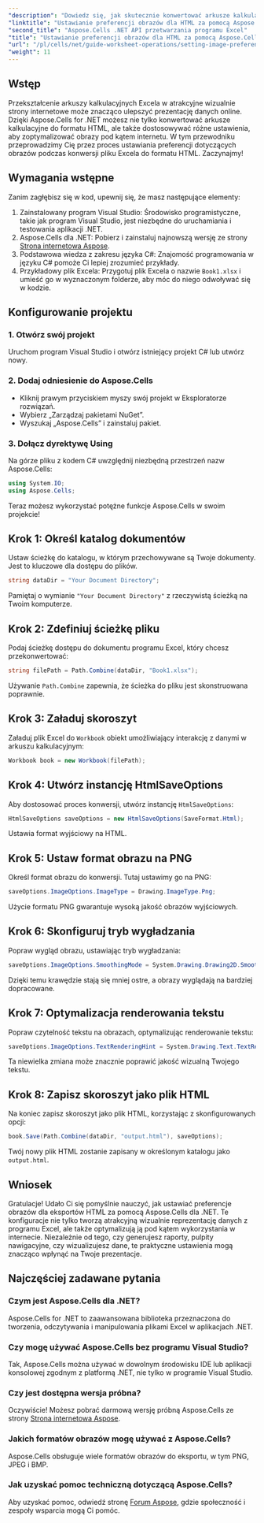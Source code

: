 ```yaml
---
"description": "Dowiedz się, jak skutecznie konwertować arkusze kalkulacyjne Excela na atrakcyjne wizualnie strony internetowe HTML za pomocą Aspose.Cells dla platformy .NET. Ten przewodnik krok po kroku obejmuje wszystko, od ustawiania preferencji obrazów po optymalizację renderowania tekstu."
"linktitle": "Ustawianie preferencji obrazów dla HTML za pomocą Aspose.Cells w .NET"
"second_title": "Aspose.Cells .NET API przetwarzania programu Excel"
"title": "Ustawianie preferencji obrazów dla HTML za pomocą Aspose.Cells w .NET"
"url": "/pl/cells/net/guide-worksheet-operations/setting-image-preferences/"
"weight": 11
---
```


## Wstęp

Przekształcenie arkuszy kalkulacyjnych Excela w atrakcyjne wizualnie strony internetowe może znacząco ulepszyć prezentację danych online. Dzięki Aspose.Cells for .NET możesz nie tylko konwertować arkusze kalkulacyjne do formatu HTML, ale także dostosowywać różne ustawienia, aby zoptymalizować obrazy pod kątem internetu. W tym przewodniku przeprowadzimy Cię przez proces ustawiania preferencji dotyczących obrazów podczas konwersji pliku Excela do formatu HTML. Zaczynajmy!

## Wymagania wstępne

Zanim zagłębisz się w kod, upewnij się, że masz następujące elementy:

1. Zainstalowany program Visual Studio: Środowisko programistyczne, takie jak program Visual Studio, jest niezbędne do uruchamiania i testowania aplikacji .NET.
2. Aspose.Cells dla .NET: Pobierz i zainstaluj najnowszą wersję ze strony [Strona internetowa Aspose](https://releases.aspose.com/cells/net/).
3. Podstawowa wiedza z zakresu języka C#: Znajomość programowania w języku C# pomoże Ci lepiej zrozumieć przykłady.
4. Przykładowy plik Excela: Przygotuj plik Excela o nazwie `Book1.xlsx` i umieść go w wyznaczonym folderze, aby móc do niego odwoływać się w kodzie.

## Konfigurowanie projektu

### 1. Otwórz swój projekt

Uruchom program Visual Studio i otwórz istniejący projekt C# lub utwórz nowy.

### 2. Dodaj odniesienie do Aspose.Cells

- Kliknij prawym przyciskiem myszy swój projekt w Eksploratorze rozwiązań.
- Wybierz „Zarządzaj pakietami NuGet”.
- Wyszukaj „Aspose.Cells” i zainstaluj pakiet.

### 3. Dołącz dyrektywę Using

Na górze pliku z kodem C# uwzględnij niezbędną przestrzeń nazw Aspose.Cells:

```csharp
using System.IO;
using Aspose.Cells;
```

Teraz możesz wykorzystać potężne funkcje Aspose.Cells w swoim projekcie!

## Krok 1: Określ katalog dokumentów

Ustaw ścieżkę do katalogu, w którym przechowywane są Twoje dokumenty. Jest to kluczowe dla dostępu do plików.

```csharp
string dataDir = "Your Document Directory";
```

Pamiętaj o wymianie `"Your Document Directory"` z rzeczywistą ścieżką na Twoim komputerze.

## Krok 2: Zdefiniuj ścieżkę pliku

Podaj ścieżkę dostępu do dokumentu programu Excel, który chcesz przekonwertować:

```csharp
string filePath = Path.Combine(dataDir, "Book1.xlsx");
```

Używanie `Path.Combine` zapewnia, że ścieżka do pliku jest skonstruowana poprawnie.

## Krok 3: Załaduj skoroszyt

Załaduj plik Excel do `Workbook` obiekt umożliwiający interakcję z danymi w arkuszu kalkulacyjnym:

```csharp
Workbook book = new Workbook(filePath);
```

## Krok 4: Utwórz instancję HtmlSaveOptions

Aby dostosować proces konwersji, utwórz instancję `HtmlSaveOptions`:

```csharp
HtmlSaveOptions saveOptions = new HtmlSaveOptions(SaveFormat.Html);
```

Ustawia format wyjściowy na HTML.

## Krok 5: Ustaw format obrazu na PNG

Określ format obrazu do konwersji. Tutaj ustawimy go na PNG:

```csharp
saveOptions.ImageOptions.ImageType = Drawing.ImageType.Png;
```

Użycie formatu PNG gwarantuje wysoką jakość obrazów wyjściowych.

## Krok 6: Skonfiguruj tryb wygładzania

Popraw wygląd obrazu, ustawiając tryb wygładzania:

```csharp
saveOptions.ImageOptions.SmoothingMode = System.Drawing.Drawing2D.SmoothingMode.AntiAlias;
```

Dzięki temu krawędzie stają się mniej ostre, a obrazy wyglądają na bardziej dopracowane.

## Krok 7: Optymalizacja renderowania tekstu

Popraw czytelność tekstu na obrazach, optymalizując renderowanie tekstu:

```csharp
saveOptions.ImageOptions.TextRenderingHint = System.Drawing.Text.TextRenderingHint.AntiAlias;
```

Ta niewielka zmiana może znacznie poprawić jakość wizualną Twojego tekstu.

## Krok 8: Zapisz skoroszyt jako plik HTML

Na koniec zapisz skoroszyt jako plik HTML, korzystając z skonfigurowanych opcji:

```csharp
book.Save(Path.Combine(dataDir, "output.html"), saveOptions);
```

Twój nowy plik HTML zostanie zapisany w określonym katalogu jako `output.html`.

## Wniosek

Gratulacje! Udało Ci się pomyślnie nauczyć, jak ustawiać preferencje obrazów dla eksportów HTML za pomocą Aspose.Cells dla .NET. Te konfiguracje nie tylko tworzą atrakcyjną wizualnie reprezentację danych z programu Excel, ale także optymalizują ją pod kątem wykorzystania w internecie. Niezależnie od tego, czy generujesz raporty, pulpity nawigacyjne, czy wizualizujesz dane, te praktyczne ustawienia mogą znacząco wpłynąć na Twoje prezentacje.

## Najczęściej zadawane pytania

### Czym jest Aspose.Cells dla .NET?

Aspose.Cells for .NET to zaawansowana biblioteka przeznaczona do tworzenia, odczytywania i manipulowania plikami Excel w aplikacjach .NET.

### Czy mogę używać Aspose.Cells bez programu Visual Studio?

Tak, Aspose.Cells można używać w dowolnym środowisku IDE lub aplikacji konsolowej zgodnym z platformą .NET, nie tylko w programie Visual Studio.

### Czy jest dostępna wersja próbna?

Oczywiście! Możesz pobrać darmową wersję próbną Aspose.Cells ze strony [Strona internetowa Aspose](https://releases.aspose.com/).

### Jakich formatów obrazów mogę używać z Aspose.Cells?

Aspose.Cells obsługuje wiele formatów obrazów do eksportu, w tym PNG, JPEG i BMP.

### Jak uzyskać pomoc techniczną dotyczącą Aspose.Cells?

Aby uzyskać pomoc, odwiedź stronę [Forum Aspose](https://forum.aspose.com/c/cells/9), gdzie społeczność i zespoły wsparcia mogą Ci pomóc.